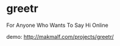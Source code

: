 # greetr
For Anyone Who Wants To Say Hi Online

demo: <a href="http://makmalf.com/projects/greetr/">http://makmalf.com/projects/greetr/</a>
